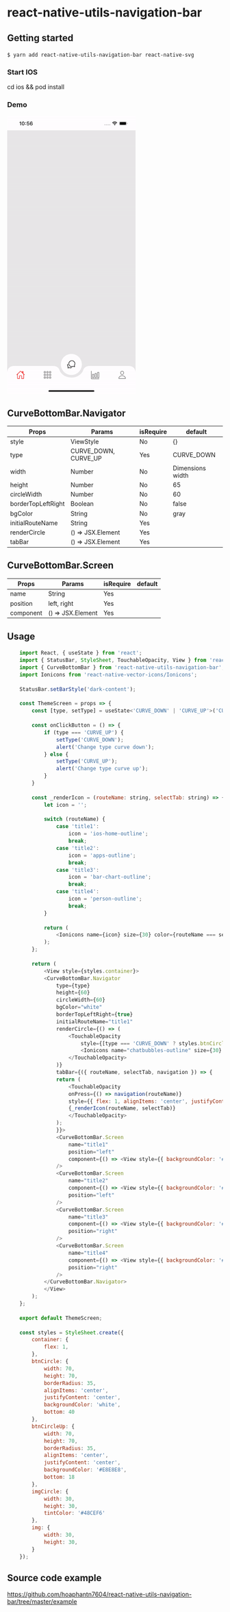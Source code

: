 # react-native-utils-navigation-bar

## Getting started

`$ yarn add react-native-utils-navigation-bar react-native-svg`

### Start IOS

cd ios && pod install

### Demo
![](https://github.com/hoaphantn7604/file-upload/blob/master/document/navigationbar/demo.gif)

## CurveBottomBar.Navigator
| Props              | Params               | isRequire | default          |
| ------------------ | -------------------- | --------- | ---------------- |
| style              | ViewStyle            | No        | {}               |
| type               | CURVE_DOWN, CURVE_UP | Yes       | CURVE_DOWN       |
| width              | Number               | No        | Dimensions width |
| height             | Number               | No        | 65               |
| circleWidth        | Number               | No        | 60               |
| borderTopLeftRight | Boolean              | No        | false            |
| bgColor            | String               | No        | gray             |
| initialRouteName   | String               | Yes       |                  |
| renderCircle       | () => JSX.Element    | Yes       |                  |
| tabBar             | () => JSX.Element    | Yes       |                  |

## CurveBottomBar.Screen
| Props              | Params               | isRequire | default          |
| ------------------ | -------------------- | --------- | ---------------- |
| name               | String               | Yes       |                  |
| position           | left, right          | Yes       |                  |
| component          | () => JSX.Element    | Yes       |                  |

## Usage
```javascript
    import React, { useState } from 'react';
    import { StatusBar, StyleSheet, TouchableOpacity, View } from 'react-native';
    import { CurveBottomBar } from 'react-native-utils-navigation-bar';
    import Ionicons from 'react-native-vector-icons/Ionicons';

    StatusBar.setBarStyle('dark-content');

    const ThemeScreen = props => {
        const [type, setType] = useState<'CURVE_DOWN' | 'CURVE_UP'>('CURVE_DOWN');

        const onClickButton = () => {
            if (type === 'CURVE_UP') {
                setType('CURVE_DOWN');
                alert('Change type curve down');
            } else {
                setType('CURVE_UP');
                alert('Change type curve up');
            }
        }

        const _renderIcon = (routeName: string, selectTab: string) => {
            let icon = '';

            switch (routeName) {
                case 'title1':
                    icon = 'ios-home-outline';
                    break;
                case 'title2':
                    icon = 'apps-outline';
                    break;
                case 'title3':
                    icon = 'bar-chart-outline';
                    break;
                case 'title4':
                    icon = 'person-outline';
                    break;
            }

            return (
                <Ionicons name={icon} size={30} color={routeName === selectTab ? '#FF3030' : 'gray'} />
            );
        };

        return (
            <View style={styles.container}>
            <CurveBottomBar.Navigator
                type={type}
                height={60}
                circleWidth={60}
                bgColor="white"
                borderTopLeftRight={true}
                initialRouteName="title1"
                renderCircle={() => (
                    <TouchableOpacity
                        style={[type === 'CURVE_DOWN' ? styles.btnCircle : styles.btnCircleUp]} onPress={onClickButton}>
                        <Ionicons name="chatbubbles-outline" size={30} />
                    </TouchableOpacity>
                )}
                tabBar={({ routeName, selectTab, navigation }) => {
                return (
                    <TouchableOpacity
                    onPress={() => navigation(routeName)}
                    style={{ flex: 1, alignItems: 'center', justifyContent: 'center' }}>
                    {_renderIcon(routeName, selectTab)}
                    </TouchableOpacity>
                );
                }}>
                <CurveBottomBar.Screen
                    name="title1"
                    position="left"
                    component={() => <View style={{ backgroundColor: '#E8E8E8', flex: 1 }} />}
                />
                <CurveBottomBar.Screen
                    name="title2"
                    component={() => <View style={{ backgroundColor: '#E8E8E8', flex: 1 }} />}
                    position="left"
                />
                <CurveBottomBar.Screen
                    name="title3"
                    component={() => <View style={{ backgroundColor: '#E8E8E8', flex: 1 }} />}
                    position="right"
                />
                <CurveBottomBar.Screen
                    name="title4"
                    component={() => <View style={{ backgroundColor: '#E8E8E8', flex: 1 }} />}
                    position="right"
                />
            </CurveBottomBar.Navigator>
            </View>
        );
    };

    export default ThemeScreen;

    const styles = StyleSheet.create({
        container: {
            flex: 1,
        },
        btnCircle: {
            width: 70,
            height: 70,
            borderRadius: 35,
            alignItems: 'center',
            justifyContent: 'center',
            backgroundColor: 'white',
            bottom: 40
        },
        btnCircleUp: {
            width: 70,
            height: 70,
            borderRadius: 35,
            alignItems: 'center',
            justifyContent: 'center',
            backgroundColor: '#E8E8E8',
            bottom: 18
        },
        imgCircle: {
            width: 30,
            height: 30,
            tintColor: '#48CEF6'
        },
        img: {
            width: 30,
            height: 30,
        }
    });

```

## Source code example
https://github.com/hoaphantn7604/react-native-utils-navigation-bar/tree/master/example
